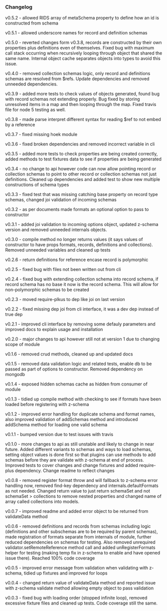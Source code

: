 ### Changelog

v0.5.2 - allowed RIDS array of metaSchema property to define how an id is constructed from schema

v0.5.1 - allowed underscore names for record and definition schemas

v0.5.0 - reverted changes form v0.3.8, records are constructed by their own properties plus definitions even of themselves.  Fixed bug with maximum call stack occurring when recursively looping through object that shared the same name.  Internal object cache separates objects into types to avoid this issue.

v0.4.0 - removed collection schemas logic, only record and definitions schemas are resolved from $refs.  Update dependencies and removed unneeded dependencies.

v0.3.9 - added more tests to check values of objects generated, found bug with record schemas not extending properly.  Bug fixed by storing unresolved items in a map and then looping through the map.  Fixed travis file for node 5 testing as well.

v0.3.8 - made parse interpret different syntax for reading $ref to not embed by a reference

v0.3.7 - fixed missing hoek module

v0.3.6 - fixed broken dependencies and removed incorrect variable in cli

v0.3.5 - added more tests to check properties are being created correctly, added methods to test fixtures data to see if properties are being generated

v0.3.4 - no change to api however code can now allow pointing record or collection schemas to point to other record or collection schemas not just definitions.  Cleaned up dependencies and added test to show new multiple constructions of schema types

v0.3.3 - fixed test that was missing catching base property on record type schemas, changed joi validation of incoming schemas

v0.3.2 - as per documents made formats an optional option to pass to constructor

v0.3.1 - added joi validation to incoming options object, updated z-schema version and removed unneeded internals objects.

v0.3.0 - compile method no longer returns values (it says values of constructor to have props formats, records, definitions and collections).  Removed unneeded variables and cleaned up tests

v0.2.6 - return definitions for reference encase record is polymorphic

v0.2.5 - fixed bug with files not been written out from cli

v0.2.4 - fixed bug with extending collection schema into record schema, if record schema has no base it now is the record schema.  This will allow for non-polymorphic schemas to be created

v0.2.3 - moved require-plkus to dep like joi on last version

v0.2.2 - fixed missing dep joi from cli interface, it was a dev dep instead of true dep

v0.2.1 - improved cli interface by removing some defauly parameters and improved docs to explain usage and installation

v0.2.0 - major changes to api however still not at version 1 due to changing scope of module

v0.1.6 - removed crud methods, cleaned up and updated docs

v0.1.5 - removed data validation logic and related tests, enable db to be passed as part of options to constructor.  Removed dependency on mongodb

v0.1.4 - exposed hidden schemas cache as hidden from consumer of module

v0.1.3 - tidied up compile method with checking to see if formats have been loaded before registering with z-schema

v0.1.2 - improved error handling for duplicate schema and format names, also improved validation of addSchemas method and introduced addSchema method for loading one valid schema

v0.1.1 - bumped version due to test issues with travis

v0.1.0 - more changes to api as still unstable and likely to change in near future.  Added different variants to schemas and ways to load schemas, setting object values is done first so that plugins can use methods to add schemas before they are validate with z-schema at end of process.  Improved tests to cover changes and change fixtures and added require-plus dependency.  Change readme to reflect changes

v0.0.8 - removed register format throw and will fallback to z-schema error handling now, removed find-key dependency and internals.defaultFormats as not needed.  Changed return value to just return schemaSet and not schemaSet > collections to remove nested properties and changed name of array called collections into models.

v0.0.7 - improved readme and added error object to be returned from validateData method

v0.0.6 - removed definitions and records from schemas including logic (definitions and other subschemas are to be required by parent schemas), made registration of formats separate from internals of module, further reduced dependencies on schemas for testing.  Also removed unrequired validator.setRemoteReference method call and added unRegisterFormats helper for testing (making temp fix in z-schema to enable and have opened issue there).  Reached 100% code coverage

v0.0.5 - improved error message from validation when validating with z-schema, tidied up fixtures and improved for loops

v0.0.4 - changed return value of validateData method and reported issue with z-schema validate method allowing empty object to pass validation

v0.0.3 - fixed bug with loading order (stopped infinite loop), removed excessive fixture files and cleaned up tests.  Code coverage still the same.
